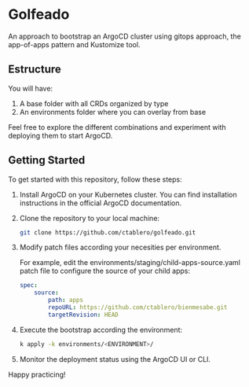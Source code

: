 # Golfeado

An approach to bootstrap an ArgoCD cluster using gitops approach, the app-of-apps pattern and Kustomize tool.

## Estructure

You will have:

1. A base folder with all CRDs organized by type
2. An environments folder where you can overlay from base

Feel free to explore the different combinations and experiment with deploying them to start ArgoCD.

## Getting Started

To get started with this repository, follow these steps:

1. Install ArgoCD on your Kubernetes cluster. You can find installation instructions in the official ArgoCD documentation.

2. Clone the repository to your local machine:

    ```bash
    git clone https://github.com/ctablero/golfeado.git
    ```

3. Modify patch files according your necesities per environment.
   
   For example, edit the environments/staging/child-apps-source.yaml patch file to configure the source of your child apps:

    ```yaml
    spec:
        source:
            path: apps
            repoURL: https://github.com/ctablero/bienmesabe.git
            targetRevision: HEAD
    ```

4. Execute the bootstrap according the environment:

    ```bash
    k apply -k environments/<ENVIRONMENT>/
    ```

5. Monitor the deployment status using the ArgoCD UI or CLI.

Happy practicing!